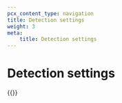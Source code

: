 ```yaml
---
pcx_content_type: navigation
title: Detection settings
weight: 3
meta:
    title: Detection settings
---
```


# Detection settings

{{<directory-listing>}}